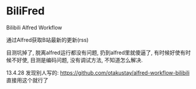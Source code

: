 BiliFred
========

Bilibili Alfred Workflow

通过Alfred获取B站最新的更新(rss)

目测坑掉了, 脱离alfred运行都没有问题, 扔到alfred里就傻逼了, 有时候好使有时候不好使, 目测是编码问题, 没有调试方法, 不知道怎么解决.

13.4.28 发现别人写的: https://github.com/otakustay/alfred-workflow-bilibili 直接用这个就行了
